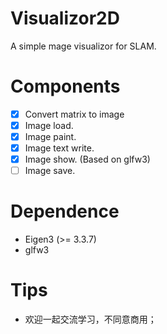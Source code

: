 # Visualizor2D
A simple mage visualizor for SLAM.

# Components
- [x] Convert matrix to image
- [x] Image load.
- [x] Image paint.
- [x] Image text write.
- [x] Image show. (Based on glfw3)
- [ ] Image save.

# Dependence
- Eigen3 (>= 3.3.7)
- glfw3

# Tips
- 欢迎一起交流学习，不同意商用；
